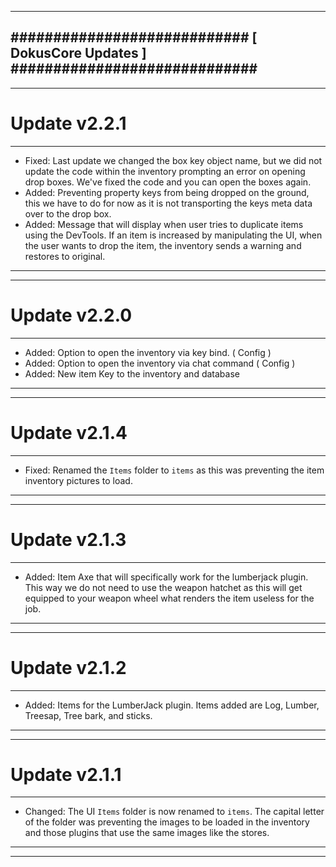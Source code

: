 --------------------------------------------------------------------------------
############################ [ DokusCore Updates ] #############################
--------------------------------------------------------------------------------
--------------------------------------------------------------------------------
# Update v2.2.1
--------------------------------------------------------------------------------
- Fixed: Last update we changed the box key object name, but we did not update
  the code within the inventory prompting an error on opening drop boxes. We've
  fixed the code and you can open the boxes again.
- Added: Preventing property keys from being dropped on the ground, this we have
  to do for now as it is not transporting the keys meta data over to the drop box.
- Added: Message that will display when user tries to duplicate items using the
  DevTools. If an item is increased by manipulating the UI, when the user wants
  to drop the item, the inventory sends a warning and restores to original.
--------------------------------------------------------------------------------
--------------------------------------------------------------------------------
# Update v2.2.0
--------------------------------------------------------------------------------
- Added: Option to open the inventory via key bind. ( Config )
- Added: Option to open the inventory via chat command ( Config )
- Added: New item Key to the inventory and database
--------------------------------------------------------------------------------
--------------------------------------------------------------------------------
# Update v2.1.4
--------------------------------------------------------------------------------
- Fixed: Renamed the `Items` folder to `items` as this was preventing the
  item inventory pictures to load.
--------------------------------------------------------------------------------
--------------------------------------------------------------------------------
# Update v2.1.3
--------------------------------------------------------------------------------
- Added: Item Axe that will specifically work for the lumberjack plugin. This
  way we do not need to use the weapon hatchet as this will get equipped to your
  weapon wheel what renders the item useless for the job.
--------------------------------------------------------------------------------
--------------------------------------------------------------------------------
# Update v2.1.2
--------------------------------------------------------------------------------
- Added: Items for the LumberJack plugin. Items added are Log, Lumber, Treesap,
  Tree bark, and sticks.
--------------------------------------------------------------------------------
--------------------------------------------------------------------------------
# Update v2.1.1
--------------------------------------------------------------------------------
- Changed: The UI `Items` folder is now renamed to `items`. The capital letter
  of the folder was preventing the images to be loaded in the inventory and
  those plugins that use the same images like the stores.
--------------------------------------------------------------------------------
--------------------------------------------------------------------------------
